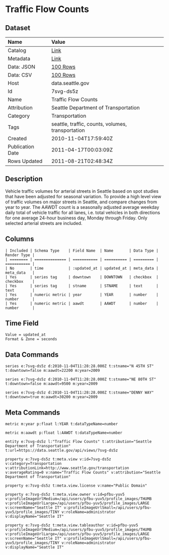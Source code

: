 # Traffic Flow Counts

## Dataset

| Name | Value |
| :--- | :---- |
| Catalog | [Link](https://catalog.data.gov/dataset/traffic-flow-counts-8225e) |
| Metadata | [Link](https://data.seattle.gov/api/views/7svg-ds5z) |
| Data: JSON | [100 Rows](https://data.seattle.gov/api/views/7svg-ds5z/rows.json?max_rows=100) |
| Data: CSV | [100 Rows](https://data.seattle.gov/api/views/7svg-ds5z/rows.csv?max_rows=100) |
| Host | data.seattle.gov |
| Id | 7svg-ds5z |
| Name | Traffic Flow Counts |
| Attribution | Seattle Department of Transportation |
| Category | Transportation |
| Tags | seattle, traffic, counts, volumes, transportation |
| Created | 2010-11-04T17:59:40Z |
| Publication Date | 2011-04-17T00:03:09Z |
| Rows Updated | 2011-08-21T02:48:34Z |

## Description

Vehicle traffic volumes for arterial streets in Seattle based on spot studies that have been adjusted for seasonal variation.
To provide a high level view of traffic volumes on major streets in Seattle, and compare changes from year to year.
The AAWDT count is a seasonally adjusted average weekday daily total of vehicle traffic for all lanes, i.e. total vehicles in both directions for one average 24-hour business day, Monday through Friday. Only selected arterial streets are included.

## Columns

```ls
| Included | Schema Type    | Field Name  | Name       | Data Type | Render Type |
| ======== | ============== | =========== | ========== | ========= | =========== |
| No       | time           | :updated_at | updated_at | meta_data | meta_data   |
| Yes      | series tag     | downtown    | DOWNTOWN   | checkbox  | checkbox    |
| Yes      | series tag     | stname      | STNAME     | text      | text        |
| Yes      | numeric metric | year        | YEAR       | number    | number      |
| Yes      | numeric metric | aawdt       | AAWDT      | number    | number      |
```

## Time Field

```ls
Value = updated_at
Format & Zone = seconds
```

## Data Commands

```ls
series e:7svg-ds5z d:2010-11-04T11:28:28.000Z t:stname="N 45TH ST" t:downtown=false m:aawdt=22200 m:year=2009

series e:7svg-ds5z d:2010-11-04T11:28:28.000Z t:stname="NE 80TH ST" t:downtown=false m:aawdt=9500 m:year=2009

series e:7svg-ds5z d:2010-11-04T11:28:28.000Z t:stname="DENNY WAY" t:downtown=true m:aawdt=30200 m:year=2009
```

## Meta Commands

```ls
metric m:year p:float l:YEAR t:dataTypeName=number

metric m:aawdt p:float l:AAWDT t:dataTypeName=number

entity e:7svg-ds5z l:"Traffic Flow Counts" t:attribution="Seattle Department of Transportation" t:url=https://data.seattle.gov/api/views/7svg-ds5z

property e:7svg-ds5z t:meta.view v:id=7svg-ds5z v:category=Transportation v:attributionLink=http://www.seattle.gov/transportation v:averageRating=0 v:name="Traffic Flow Counts" v:attribution="Seattle Department of Transportation"

property e:7svg-ds5z t:meta.view.license v:name="Public Domain"

property e:7svg-ds5z t:meta.view.owner v:id=pfbu-yuv5 v:profileImageUrlMedium=/api/users/pfbu-yuv5/profile_images/THUMB v:profileImageUrlLarge=/api/users/pfbu-yuv5/profile_images/LARGE v:screenName="Seattle IT" v:profileImageUrlSmall=/api/users/pfbu-yuv5/profile_images/TINY v:roleName=administrator v:displayName="Seattle IT"

property e:7svg-ds5z t:meta.view.tableauthor v:id=pfbu-yuv5 v:profileImageUrlMedium=/api/users/pfbu-yuv5/profile_images/THUMB v:profileImageUrlLarge=/api/users/pfbu-yuv5/profile_images/LARGE v:screenName="Seattle IT" v:profileImageUrlSmall=/api/users/pfbu-yuv5/profile_images/TINY v:roleName=administrator v:displayName="Seattle IT"
```